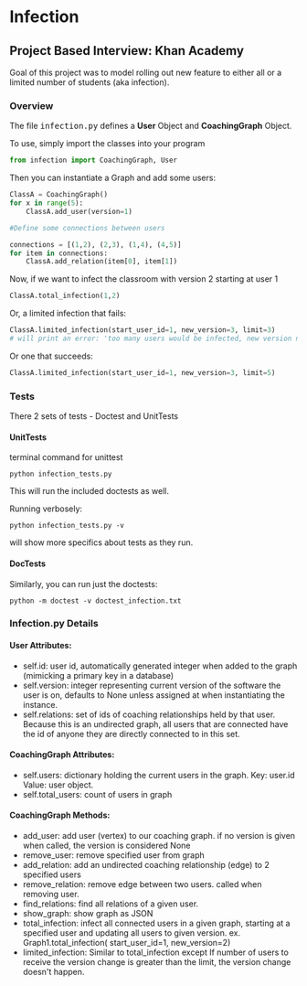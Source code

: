 # Infection
## Project Based Interview: Khan Academy

Goal of this project was to model rolling out new feature to either all or a limited number of students (aka infection).

### Overview

The file <kbd>infection.py</kbd> defines a **User** Object and **CoachingGraph** Object.

To use, simply import the classes into your program
``` python
from infection import CoachingGraph, User
```

Then you can instantiate a Graph and add some users:

``` python
ClassA = CoachingGraph()
for x in range(5):
    ClassA.add_user(version=1)

#Define some connections between users

connections = [(1,2), (2,3), (1,4), (4,5)]
for item in connections:
    ClassA.add_relation(item[0], item[1])
```

Now, if we want to infect the classroom with version 2 starting at user 1

```python
ClassA.total_infection(1,2)
```

Or, a limited infection that fails:
```python
ClassA.limited_infection(start_user_id=1, new_version=3, limit=3)
# will print an error: 'too many users would be infected, new version not implemented for this graph'
```

Or one that succeeds:
```python
ClassA.limited_infection(start_user_id=1, new_version=3, limit=5)
```

### Tests

There 2 sets of tests - Doctest and UnitTests

#### UnitTests

terminal command for unittest
```
python infection_tests.py
```
This will run the included doctests as well.

Running verbosely:
```
python infection_tests.py -v
```
will show more specifics about tests as they run.

#### DocTests
Similarly, you can run just the doctests:
```
python -m doctest -v doctest_infection.txt
```

### Infection.py Details

#### User Attributes:
* self.id: user id, automatically generated integer  when added to the graph (mimicking a primary key in a database)
* self.version: integer representing current version of the software the user is on, defaults to None unless assigned at when instantiating the instance.
* self.relations: set of ids of coaching relationships held by that user. Because this is an undirected graph, all users that are connected have the id of anyone they are directly connected to in this set.

#### CoachingGraph Attributes:
* self.users: dictionary holding the current users in the graph. Key: user.id Value: user object.
* self.total_users: count of users in graph

#### CoachingGraph Methods:
* add_user: add user (vertex) to our coaching graph. if no version is given when called, the version is considered None
* remove_user: remove specified user from graph
* add_relation: add an undirected coaching relationship (edge) to 2 specified users
* remove_relation: remove edge between two users. called when removing user.
* find_relations: find all relations of a given user.
* show_graph: show graph as JSON
* total_infection: infect all connected users in a given graph, starting at a specified user and updating all users to given version. ex. Graph1.total_infection( start_user_id=1, new_version=2)
* limited_infection:  Similar to total_infection except If number of users to receive the version change is greater than the limit, the version change doesn't happen.
